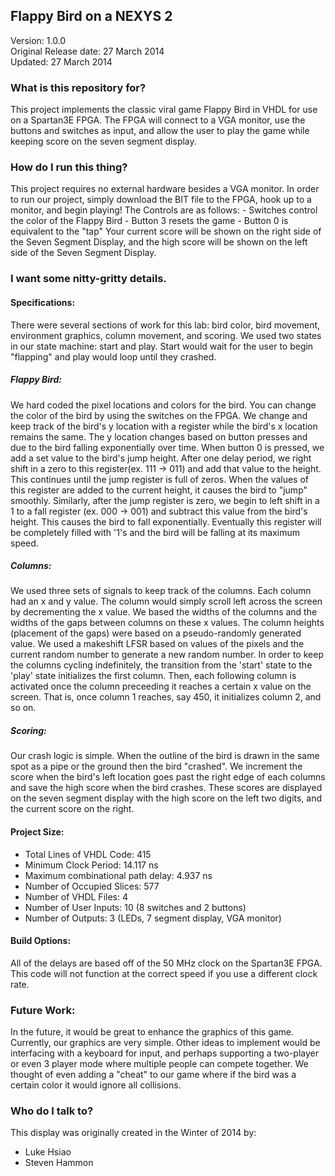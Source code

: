 ## Flappy Bird on a NEXYS 2 ##

Version: 1.0.0<br>
Original Release date:  27 March 2014<br>
Updated:  27 March 2014 <br>

### What is this repository for? ###
This project implements the classic viral game Flappy Bird
in VHDL for use on a Spartan3E FPGA.  The FPGA will
connect to a VGA monitor, use the buttons and switches
as input, and allow the user to play the game while 
keeping score on the seven segment display.


### How do I run this thing? ###
This project requires no external hardware besides a VGA
monitor.  In order to run our project, simply download the
BIT file to the FPGA, hook up to a monitor, and begin playing!
The Controls are as follows:
	- Switches control the color of the Flappy Bird
	- Button 3 resets the game
	- Button 0 is equivalent to the "tap"
Your current score will be shown on the right side of the
Seven Segment Display, and the high score will be shown
on the left side of the Seven Segment Display.



### I want some nitty-gritty details. ###

#### Specifications: ####
There were several sections of work for this lab: bird color, bird movement,
environment graphics, column movement, and scoring.  We used two states in our 
state machine: start and play.  Start would wait for the user to begin 
"flapping" and play would loop until they crashed.

##### Flappy Bird: #####
We hard coded the pixel locations and colors for the bird.  You can change the 
color of the bird by using the switches on the FPGA. We change and keep track 
of the bird's y location with a register while the bird's x location remains 
the same. The y location changes based on button presses and due to the bird 
falling exponentially over time. When button 0 is pressed, we add a set value 
to the bird's jump height.  After one delay period, we right shift in a zero 
to this register(ex. 111 -> 011) and add that value to the height. This 
continues until the jump register is full of zeros.  When the values of this 
register are added to the current height, it causes the bird to "jump" smoothly.
Similarly, after the jump register is zero, we begin to left shift in a 1 to a 
fall register (ex. 000 -> 001) and subtract this value from the bird's height. 
This causes the bird to fall exponentially.  Eventually this register will be 
completely filled with '1's and the bird will be falling at its maximum speed.
				
##### Columns: #####
We used three sets of signals to keep track of the columns.  Each column had 
an x and y value.  The column would simply scroll left across the screen by 
decrementing the x value.  We based the widths of the columns and the widths 
of the gaps between columns on these x values. The column heights (placement 
of the gaps) were based on a pseudo-randomly generated value.  We used a 
makeshift LFSR based on values of the pixels and the current random number to 
generate a new random number.  In order to keep the columns cycling 
indefinitely, the transition from the 'start' state to the 'play' state 
initializes the first column.  Then, each following column is activated once 
the column preceeding it reaches a certain x value on the screen.  That is, 
once column 1 reaches, say 450, it initializes column 2, and so on.
				
##### Scoring: #####
Our crash logic is simple. When the outline of the bird is drawn in the same 
spot as a pipe or the ground then the bird "crashed". We increment the score 
when the bird's left location goes past the right edge of each columns and 
save the high score when the bird crashes. These scores are displayed on the 
seven segment display with the high score on the left two digits, and the 
current score on the right.

#### Project Size: ####
 * Total Lines of VHDL Code: 415
 * Minimum Clock Period: 14.117 ns
 * Maximum combinational path delay: 4.937 ns
 * Number of Occupied Slices: 577
 * Number of VHDL Files: 4
 * Number of User Inputs: 10 (8 switches and 2 buttons)
 * Number of Outputs: 3 (LEDs, 7 segment display, VGA monitor)

#### Build Options: ####
All of the delays are based off of the 50 MHz clock on the Spartan3E FPGA.
This code will not function at the correct speed if you use a different
clock rate.

  
### Future Work: ###
In the future, it would be great to enhance the graphics of
this game.  Currently, our graphics are very simple.  Other
ideas to implement would be interfacing with a keyboard for
input, and perhaps supporting a two-player or even 3 player
mode where multiple people can compete together.  We thought
of even adding a "cheat" to our game where if the bird was a
certain color it would ignore all collisions.

### Who do I talk to? ###

This display was originally created in the Winter of 2014 by:
* Luke Hsiao
* Steven Hammon
